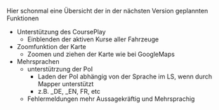 Hier schonmal eine Übersicht der in der nächsten Version geplannten Funktionen

- Unterstützung des CoursePlay
  - Einblenden der aktiven Kurse aller Fahrzeuge
- Zoomfunktion der Karte
  - Zoomen und ziehen der Karte wie bei GoogleMaps
- Mehrsprachen 
  - unterstütrzung der PoI
     - Laden der PoI abhängig von der Sprache im LS, wenn durch Mapper unterstützt
     - z.B. _DE, _EN, FR, etc
  - Fehlermeldungen mehr Aussagekräftig und Mehrsprachig